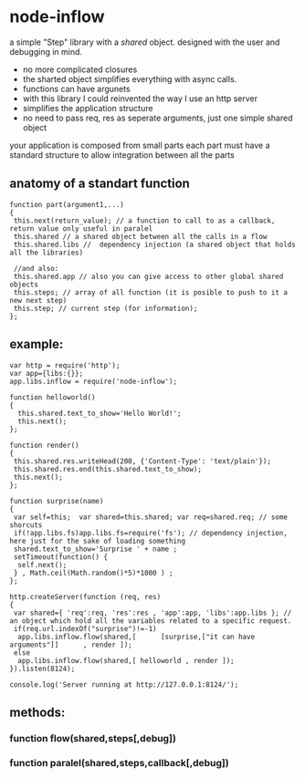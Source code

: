 # node-inflow
  a simple "Step" library with a *shared* object.
  designed with the user and debugging in mind.

* no more complicated closures
* the sharted object simplifies everything with async calls.
* functions can have argunets
* with this library I could reinvented the way I use an http server
* simplifies the application structure
* no need to pass req, res as seperate arguments, just one simple shared object
 

your application is composed from small parts
each part must have a standard structure to allow integration between all the parts

## anatomy of a standart function
    function part(argument1,...)
    {
     this.next(return_value); // a function to call to as a callback, return value only useful in paralel
     this.shared // a shared object between all the calls in a flow
     this.shared.libs //  dependency injection (a shared object that holds all the libraries)
     
     //and also:
     this.shared.app // also you can give access to other global shared objects
     this.steps; // array of all function (it is posible to push to it a new next step)
     this.step; // current step (for information);
    };


## example:
    var http = require('http');
    var app={libs:{}};
    app.libs.inflow = require('node-inflow');
    
    function helloworld()
    {
      this.shared.text_to_show='Hello World!';
      this.next();
    };
    
    function render()
    {
     this.shared.res.writeHead(200, {'Content-Type': 'text/plain'});
     this.shared.res.end(this.shared.text_to_show);     
     this.next();
    };
    
    function surprise(name)
    {
     var self=this;  var shared=this.shared; var req=shared.req; // some shorcuts
     if(!app.libs.fs)app.libs.fs=require('fs'); // dependency injection, here just for the sake of loading something
     shared.text_to_show='Surprise ' + name ;
     setTimeout(function() {
      self.next();
     } , Math.ceil(Math.random()*5)*1000 ) ;
    };
    
    http.createServer(function (req, res)
    {
     var shared={ 'req':req, 'res':res , 'app':app, 'libs':app.libs }; // an object which hold all the variables related to a specific request.
     if(req.url.indexOf("surprise")!=-1)
      app.libs.inflow.flow(shared,[      [surprise,["it can have arguments"]]      , render ]);
     else
      app.libs.inflow.flow(shared,[ helloworld , render ]);
    }).listen(8124);
    
    console.log('Server running at http://127.0.0.1:8124/');

## methods:

###  function flow(shared,steps[,debug])
 
###  function paralel(shared,steps,callback[,debug])

